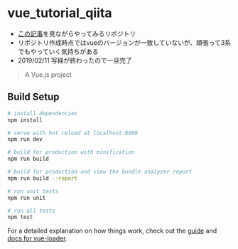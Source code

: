 # vue_tutorial_qiita
- [この記事](https://qiita.com/sin_tanaka/items/29769266b3b078ea0f7c)を見ながらやってみるリポジトリ
- リポジトリ作成時点ではvueのバージョンが一致していないが、頑張って3系でもやっていく気持ちがある
- 2019/02/11 写経が終わったので一旦完了

> A Vue.js project

## Build Setup

``` bash
# install dependencies
npm install

# serve with hot reload at localhost:8080
npm run dev

# build for production with minification
npm run build

# build for production and view the bundle analyzer report
npm run build --report

# run unit tests
npm run unit

# run all tests
npm test
```

For a detailed explanation on how things work, check out the [guide](http://vuejs-templates.github.io/webpack/) and [docs for vue-loader](http://vuejs.github.io/vue-loader).
